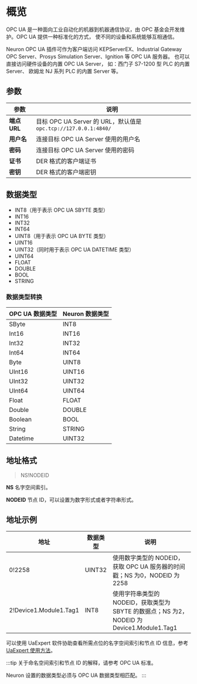 # 概览

OPC UA 是一种面向工业自动化的机器到机器通信协议，由 OPC 基金会开发维护。OPC UA 提供一种标准化的方式， 使不同的设备和系统能够互相通信。

Neuron OPC UA 插件可作为客户端访问 KEPServerEX、Industrial Gateway OPC Server、Prosys Simulation Server、Ignition 等 OPC UA 服务器。 也可以直接访问硬件设备的内置 OPC UA Server， 如：西门子 S7-1200 型 PLC 的内置 Server、 欧姆龙 NJ 系列 PLC 的内置 Server 等。

## 参数

|  参数              | 说明                        |
| ----------------- | --------------------------- |
| **端点 URL**      | 目标 OPC UA Server 的 URL，默认值是`opc.tcp://127.0.0.1:4840/` |
| **用户名**        | 连接目标 OPC UA Server 使用的用户名     |
| **密码**          | 连接目标 OPC UA Server 使用的密码       |
| **证书**          | DER 格式的客户端证书          |
| **密钥**          | DER 格式的客户端密钥   |

## 数据类型

* INT8（用于表示 OPC UA SBYTE 类型）
* INT16
* INT32
* INT64
* UINT8（用于表示 OPC UA BYTE 类型）
* UINT16
* UINT32（同时用于表示 OPC UA DATETIME 类型）
* UINT64
* FLOAT
* DOUBLE
* BOOL
* STRING

### 数据类型转换

| OPC UA 数据类型 | Neuron 数据类型 |
| --------------- | --------------- |
| SByte           | INT8            |
| Int16           | INT16           |
| Int32           | INT32           |
| Int64           | INT64           |
| Byte            | UINT8           |
| UInt16          | UINT16          |
| UInt32          | UINT32          |
| UInt64          | UINT64          |
| Float           | FLOAT           |
| Double          | DOUBLE          |
| Boolean         | BOOL            |
| String          | STRING          |
| Datetime        | UINT32          |

## 地址格式

> NS!NODEID</span>

**NS** 名字空间索引。

**NODEID** 节点 ID，可以设置为数字形式或者字符串形式。

## 地址示例

| 地址                   | 数据类型 | 说明                                                         |
| ---------------------- | -------- | ------------------------------------------------------------ |
| 0!2258                 | UINT32   | 使用数字类型的 NODEID，获取 OPC UA 服务器的时间戳；NS 为0，NODEID 为2258 |
| 2!Device1.Module1.Tag1 | INT8     | 使用字符串类型的 NODEID，获取类型为 SBYTE 的数据点；NS 为2，NODEID 为 Device1.Module1.Tag1 |

可以使用 UaExpert 软件协助查看所需点位的名字空间索引和节点 ID 信息，参考 [UaExpert 使用方法](./uaexpert.md)。

:::tip
关于命名空间索引和节点 ID 的解释，请参考 OPC UA 标准。

Neuron 设置的数据类型必须与 OPC UA 数据类型相匹配。
:::
